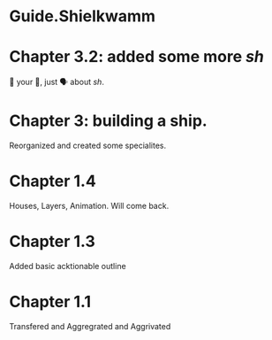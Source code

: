 # Guide.Shielkwamm

# Chapter 3.2: added some more _sh_
🤫 your 👄, just 🗣️ about _sh_.

# Chapter 3: building a ship.
Reorganized and created some specialites.

# Chapter 1.4

Houses, Layers, Animation.  Will come back.

# Chapter 1.3

Added basic acktionable outline

# Chapter 1.1

Transfered and Aggregrated and Aggrivated